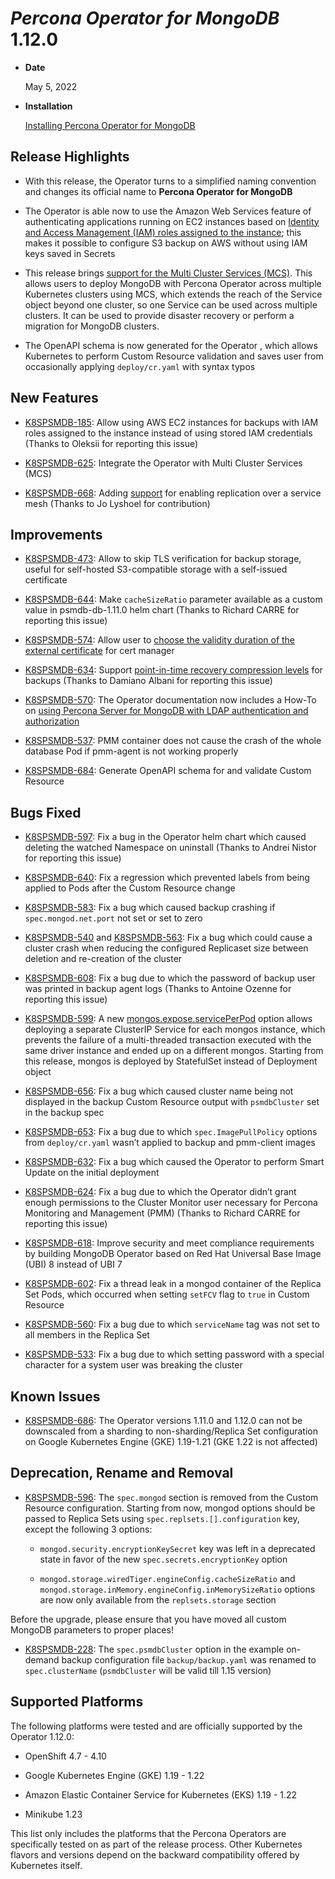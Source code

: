 # *Percona Operator for MongoDB* 1.12.0


* **Date**

    May 5, 2022



* **Installation**

    [Installing Percona Operator for MongoDB](https://www.percona.com/doc/kubernetes-operator-for-psmongodb/index.html#installation)


## Release Highlights


* With this release, the Operator turns to a simplified naming convention and
changes its official name to **Percona Operator for MongoDB**


* The Operator is able now to use the Amazon Web Services feature of
authenticating applications running on EC2 instances based on
[Identity and Access Management (IAM) roles assigned to the instance](../backups.md#__tabbed_1_1);
this  makes it possible to configure S3 backup on AWS without using IAM keys
saved in Secrets


* This release brings [support for the Multi Cluster Services (MCS)](../replication-mcs.md).
This allows users to deploy MongoDB with Percona Operator across multiple
Kubernetes clusters using MCS, which extends the reach of the Service object
beyond one cluster, so one Service can be used across multiple clusters. It
can be used to provide disaster recovery or perform a migration for MongoDB
clusters.


* The OpenAPI schema is now generated for the Operator ,
which allows Kubernetes to perform Custom Resource validation and saves user
from occasionally applying `deploy/cr.yaml` with syntax typos

## New Features


* [K8SPSMDB-185](https://jira.percona.com/browse/K8SPSMDB-185): Allow using AWS EC2 instances for backups with IAM
roles assigned to the instance instead of using stored IAM credentials (Thanks
to Oleksii for reporting this issue)


* [K8SPSMDB-625](https://jira.percona.com/browse/K8SPSMDB-625): Integrate the Operator with Multi Cluster Services
(MCS)


* [K8SPSMDB-668](https://jira.percona.com/browse/K8SPSMDB-668): Adding [support](../operator.md#clusterservicednsmode) for
enabling replication over a service mesh (Thanks to Jo Lyshoel  for
contribution)

## Improvements


* [K8SPSMDB-473](https://jira.percona.com/browse/K8SPSMDB-473): Allow to skip TLS verification for backup storage,
useful for self-hosted S3-compatible storage with a self-issued certificate


* [K8SPSMDB-644](https://jira.percona.com/browse/K8SPSMDB-644): Make `cacheSizeRatio` parameter available as a
custom value in psmdb-db-1.11.0 helm chart (Thanks to Richard CARRE for
reporting this issue)


* [K8SPSMDB-574](https://jira.percona.com/browse/K8SPSMDB-574): Allow user to [choose the validity duration of the external certificate](../operator.md#tlscertvalidityduration)
for cert manager


* [K8SPSMDB-634](https://jira.percona.com/browse/K8SPSMDB-634): Support [point-in-time recovery compression levels](../operator.md#backuppitrcompressiontype)
for backups (Thanks to Damiano Albani for reporting this issue)


* [K8SPSMDB-570](https://jira.percona.com/browse/K8SPSMDB-570): The Operator documentation now includes a How-To on
[using Percona Server for MongoDB with LDAP authentication and authorization](../ldap.md)


* [K8SPSMDB-537](https://jira.percona.com/browse/K8SPSMDB-537): PMM container does not cause the crash of the whole
database Pod if pmm-agent is not working properly


* [K8SPSMDB-684](https://jira.percona.com/browse/K8SPSMDB-684): Generate OpenAPI schema for 
and validate Custom Resource

## Bugs Fixed


* [K8SPSMDB-597](https://jira.percona.com/browse/K8SPSMDB-597): Fix a bug in the Operator helm chart which caused
deleting the watched Namespace on uninstall (Thanks to Andrei Nistor for
reporting this issue)


* [K8SPSMDB-640](https://jira.percona.com/browse/K8SPSMDB-640): Fix a regression which prevented labels from being
applied to Pods after the Custom Resource change


* [K8SPSMDB-583](https://jira.percona.com/browse/K8SPSMDB-583): Fix a bug which caused backup crashing if
`spec.mongod.net.port` not set or set to zero


* [K8SPSMDB-540](https://jira.percona.com/browse/K8SPSMDB-540) and [K8SPSMDB-563](https://jira.percona.com/browse/K8SPSMDB-563): Fix a bug which could
cause a cluster crash when reducing the configured Replicaset size between
deletion and re-creation of the cluster


* [K8SPSMDB-608](https://jira.percona.com/browse/K8SPSMDB-608): Fix a bug due to which the password of backup user
was printed in backup agent logs (Thanks to Antoine Ozenne for reporting this
issue)


* [K8SPSMDB-599](https://jira.percona.com/browse/K8SPSMDB-599): A new [mongos.expose.servicePerPod](../operator.md#shardingmongosexposeserviceperpod)
option allows deploying a separate ClusterIP Service for each mongos instance,
which prevents the failure of a multi-threaded transaction executed with the
same driver instance and ended up on a different mongos. Starting from this
release, mongos is deployed by StatefulSet instead of Deployment object


* [K8SPSMDB-656](https://jira.percona.com/browse/K8SPSMDB-656): Fix a bug which caused cluster name being not
displayed in the backup Custom Resource output with `psmdbCluster` set in
the backup spec


* [K8SPSMDB-653](https://jira.percona.com/browse/K8SPSMDB-653): Fix a bug due to which `spec.ImagePullPolicy`
options from `deploy/cr.yaml` wasn’t applied to backup and pmm-client images


* [K8SPSMDB-632](https://jira.percona.com/browse/K8SPSMDB-632): Fix a bug which caused the Operator to perform Smart
Update on the initial deployment


* [K8SPSMDB-624](https://jira.percona.com/browse/K8SPSMDB-624): Fix a bug due to which the Operator didn’t grant
enough permissions to the Cluster Monitor user necessary for Percona
Monitoring and Management (PMM) (Thanks to Richard CARRE for reporting this
issue)


* [K8SPSMDB-618](https://jira.percona.com/browse/K8SPSMDB-618): Improve security and meet compliance requirements by
building MongoDB Operator based on Red Hat Universal Base Image (UBI) 8
instead of UBI 7


* [K8SPSMDB-602](https://jira.percona.com/browse/K8SPSMDB-602): Fix a thread leak in a mongod container of the
Replica Set Pods, which occurred when setting `setFCV` flag to `true` in
Custom Resource


* [K8SPSMDB-560](https://jira.percona.com/browse/K8SPSMDB-560): Fix a bug due to which `serviceName` tag was not
set to all members in the Replica Set


* [K8SPSMDB-533](https://jira.percona.com/browse/K8SPSMDB-533): Fix a bug due to which setting password with a
special character for a system user was breaking the cluster

## Known Issues


* [K8SPSMDB-686](https://jira.percona.com/browse/K8SPSMDB-686): The Operator versions 1.11.0 and 1.12.0 can not be
downscaled from a sharding to non-sharding/Replica Set configuration on
Google Kubernetes Engine (GKE) 1.19-1.21 (GKE 1.22 is not affected)

## Deprecation, Rename and Removal


* [K8SPSMDB-596](https://jira.percona.com/browse/K8SPSMDB-596): The `spec.mongod` section is removed from the
Custom Resource configuration. Starting from now, mongod options should be
passed to Replica Sets using `spec.replsets.[].configuration` key, except
the following 3 options:


    * `mongod.security.encryptionKeySecret` key was left in a deprecated state
in favor of the new `spec.secrets.encryptionKey` option


    * `mongod.storage.wiredTiger.engineConfig.cacheSizeRatio` and
`mongod.storage.inMemory.engineConfig.inMemorySizeRatio` options are now
only available from the `replsets.storage` section

Before the upgrade, please ensure that you have moved all custom MongoDB
parameters to proper places!


* [K8SPSMDB-228](https://jira.percona.com/browse/K8SPSMDB-228): The `spec.psmdbCluster` option in the example
on-demand backup configuration file `backup/backup.yaml` was renamed to
`spec.clusterName` (`psmdbCluster` will be valid till 1.15 version)

## Supported Platforms

The following platforms were tested and are officially supported by the Operator
1.12.0:


* OpenShift 4.7 - 4.10


* Google Kubernetes Engine (GKE) 1.19 - 1.22


* Amazon Elastic Container Service for Kubernetes (EKS) 1.19 - 1.22


* Minikube 1.23

This list only includes the platforms that the Percona Operators are
specifically tested on as part of the release process. Other Kubernetes flavors
and versions depend on the backward compatibility offered by Kubernetes itself.
